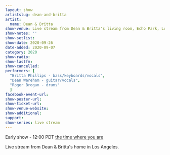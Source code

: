 ```yaml
---
layout: show
artistslug: dean-and-britta
artist:
  name: Dean & Britta
show-venue: Live stream from Dean & Britta's living room, Echo Park, Los Angeles, CA, USA
show-notes: ''
show-setlist:
show-date: 2020-09-26
date-added: 2020-09-07
category: 2020
show-radio:
show-lastfm:
show-cancelled:
performers: [
  "Britta Phillips - bass/keyboards/vocals",
  "Dean Wareham - guitar/vocals",
  "Roger Brogan - drums"
  ]
facebook-event-url:
show-poster-url: 
show-ticket-url: 
show-venue-website:
show-additional:
support:
show-series: live stream
---
```

Early show - 12:00 PDT [the time where you are](https://www.timeanddate.com/worldclock/fixedtime.html?msg=Dean+%26+Britta+-+Live+stream+%28early+show%29&iso=20200926T12&p1=137&ah=1)

Live stream from Dean & Britta's home in Los Angeles.  
